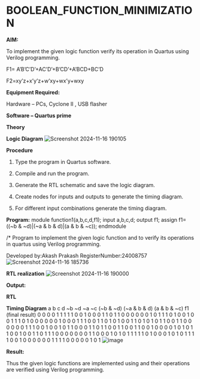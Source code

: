 # BOOLEAN_FUNCTION_MINIMIZATION

**AIM:**

To implement the given logic function verify its operation in Quartus using Verilog programming.

F1= A’B’C’D’+AC’D’+B’CD’+A’BCD+BC’D 

F2=xy’z+x’y’z+w’xy+wx’y+wxy

**Equipment Required:**

Hardware – PCs, Cyclone II , USB flasher

**Software – Quartus prime**

**Theory**

**Logic Diagram**
![Screenshot 2024-11-16 190105](https://github.com/user-attachments/assets/a1b4f98b-9def-4673-8587-280cf08c1895)


**Procedure**

1.	Type the program in Quartus software.

2.	Compile and run the program.

3.	Generate the RTL schematic and save the logic diagram.

4.	Create nodes for inputs and outputs to generate the timing diagram.

5.	For different input combinations generate the timing diagram.


**Program:**
module function1(a,b,c,d,f1);
input a,b,c,d;
output f1;
assign f1=((~b & ~d)|(~a & b & d)|(a & b & ~c));
endmodule


/* Program to implement the given logic function and to verify its operations in quartus using Verilog programming. 

Developed by:Akash Prakash
RegisterNumber:24008757
![Screenshot 2024-11-16 185736](https://github.com/user-attachments/assets/89c67e79-a3a3-485a-82ef-d29112570ce7)


**RTL realization**
![Screenshot 2024-11-16 190000](https://github.com/user-attachments/assets/de141f2a-ef5d-4f73-a0d8-2199bbaf67a9)

**Output:**

**RTL**

**Timing Diagram**
a	b	c	d	~b	~d	~a	~c	(~b & ~d)	(~a & b & d)	(a & b & ~c)	f1 (final result)
0	0	0	0	1	1	1	1	1	0	0	1
0	0	0	1	1	0	1	1	0	0	0	0
0	0	1	0	1	1	1	0	1	0	0	1
0	0	1	1	1	0	1	0	0	0	0	0
0	1	0	0	0	1	1	1	0	0	1	1
0	1	0	1	0	0	1	1	0	1	0	1
0	1	1	0	0	1	1	0	0	0	0	0
0	1	1	1	0	0	1	0	0	1	0	1
1	0	0	0	1	1	0	1	1	0	0	1
1	0	0	1	1	0	0	1	0	0	0	0
1	0	1	0	1	1	0	0	1	0	0	1
1	0	1	1	1	0	0	0	0	0	0	0
1	1	0	0	0	1	0	1	0	1	1	1
1	1	0	1	0	0	0	1	0	1	0	1
1	1	1	0	0	1	0	0	0	0	0	0
1	1	1	1	0	0	0	0	0	1	0	1
![image](https://github.com/user-attachments/assets/d5d0dc83-4df9-470c-942b-e536cbe695f5)


**Result:**

Thus the given logic functions are implemented using and their operations are verified using Verilog programming.

